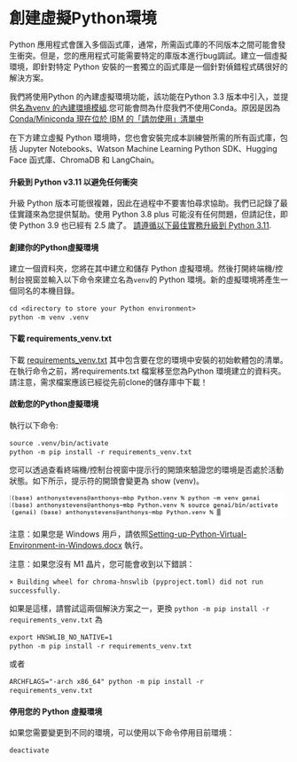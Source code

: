 # 創建虛擬Python環境
Python 應用程式會匯入多個函式庫，通常，所需函式庫的不同版本之間可能會發生衝突。但是，您的應用程式可能需要特定的庫版本進行bug調試。建立一個虛擬環境，即針對特定 Python 安裝的一套獨立的函式庫是一個針對偵錯程式碼很好的解決方案。

我們將使用Python 的內建虛擬環境功能，該功能在Python 3.3 版本中引入，並提供[名為venv 的內建環境模組](https://docs.python.org/3/tutorial/venv.html).您可能會問為什麼我們不使用Conda。原因是因為[Conda/Miniconda 現在位於 IBM 的「請勿使用」清單中](https://w3.ibm.com/w3publisher/ossc-process/exception-and-do-not-use)

在下方建立虛擬 Python 環境時，您也會安裝完成本訓練營所需的所有函式庫，包括 Jupyter Notebooks、Watson Machine Learning Python SDK、Hugging Face 函式庫、ChromaDB 和 LangChain。

#### 升級到 Python v3.11 以避免任何衝突
升級 Python 版本可能很複雜，因此在過程中不要害怕尋求協助。我們已記錄了最佳實踐來為您提供幫助。使用 Python 3.8 plus 可能沒有任何問題，但請記住，即使 Python 3.9 也已經有 2.5 歲了。 [請遵循以下最佳實務升級到 Python 3.11](upgrade-python.md).

#### 創建你的Python虛擬環境
建立一個資料夾，您將在其中建立和儲存 Python 虛擬環境。然後打開終端機/控制台視窗並輸入以下命令來建立名為`venv`的 Python 環境。新的虛擬環境將產生一個同名的本機目錄。

```
cd <directory to store your Python environment>
python -m venv .venv
```

#### 下載 requirements_venv.txt
下載 [requirements_venv.txt](./requirements_venv.txt) 其中包含要在您的環境中安裝的初始軟體包的清單。在執行命令之前，將requirements.txt 檔案移至您為Python 環境建立的資料夾。請注意，需求檔案應該已經從先前clone的儲存庫中下載！

#### 啟動您的Python虛擬環境
執行以下命令:
```
source .venv/bin/activate
python -m pip install -r requirements_venv.txt
```

您可以透過查看終端機/控制台視窗中提示行的開頭來驗證您的環境是否處於活動狀態。如下所示，提示符的開頭會變更為 show (venv)。

<p align="left">
  <img src="images/environment-activated-python.png" width="500"/>
</p>

注意：如果您是 Windows 用戶，請依照[Setting-up-Python-Virtual-Environment-in-Windows.docx](./Setting-up-Python-Virtual-Environment-in-Windows.docx) 執行。

注意：如果您沒有 M1 晶片，您可能會收到以下錯誤：
```
× Building wheel for chroma-hnswlib (pyproject.toml) did not run successfully.
```
如果是這樣，請嘗試這兩個解決方案之一，更換 `python -m pip install -r requirements_venv.txt` 為
```
export HNSWLIB_NO_NATIVE=1
python -m pip install -r requirements_venv.txt
```
或者
```
ARCHFLAGS="-arch x86_64" python -m pip install -r requirements_venv.txt
```

#### 停用您的 Python 虛擬環境
如果您需要變更到不同的環境，可以使用以下命令停用目前環境：
```
deactivate
```
